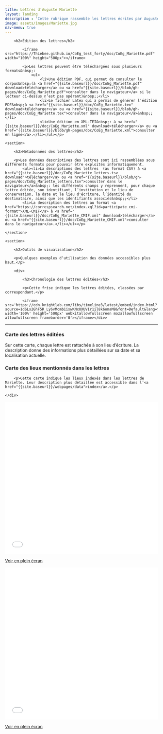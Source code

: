 ```yaml
---
title: Lettres d’Auguste Mariette
layout: landing
description : 'Cette rubrique rassemble les lettres écrites par Auguste Mariette, consultables et téléchargeables aux formats PDF et XML. Elle donne également accès aux métadonnées de ces documents et à des outils de visualisation autour de ce corpus.'
image: assets/images/Mariette.jpg
nav-menu: true
---
```

<!-- Main -->
<div id="main" class="alt">

<!-- One -->
<section id="one">
	<div class="inner">

<!-- Content -->
		<h2>Édition des lettres</h2>

			<iframe src="https://ThLebee.github.io/CoEg_test_forty/doc/CoEg_Mariette.pdf" width="100%" height="500px"></iframe>

			<p>Les lettres peuvent être téléchargées sous plusieurs formats&nbsp;:
				<ul>
					<li>Une édition PDF, qui permet de consulter le corpus&nbsp;(à <a href="{{site.baseurl}}/doc/CoEg_Mariette.pdf" download>télécharger</a> ou <a href="{{site.baseurl}}/blob/gh-pages/doc/CoEg_Mariette.pdf">consulter dans le navigateur</a> si le lecteur ci-dessus n’est pas opérant)&nbsp;;</li>
					<li>Le fichier Latex qui a permis de générer l’édition PDF&nbsp;à <a href="{{site.baseurl}}/doc/CoEg_Mariette.tex" download>télécharger</a> ou <a href="{{site.baseurl}}/blob/gh-pages/doc/CoEg_Mariette.tex">consulter dans le navigateur</a>&nbsp;;</li>
					<li>Une édition en XML-TEI&nbsp;: à <a href="{{site.baseurl}}/doc/CoEg_Mariette.xml" download>télécharger</a> ou <a href="{{site.baseurl}}/blob/gh-pages/doc/CoEg_Mariette.xml">consulter en ligne</a>.</li></ul></p>

	<section>
	
		<h2>Métadonnées des lettres</h2>

		<p>Les données descriptives des lettres sont ici rassemblées sous différents formats pour pouvoir être exploités informatiquement.
			<ul><li>La descriptions des lettres  (au format CSV) à <a href="{{site.baseurl}}/doc/CoEg_Mariette_letters.tsv download">télécharger</a> ou <a href="{{site.baseurl}}/blob/gh-pages/doc/CoEg_Mariette_letters.tsv">consulter dans le navigateur</a>&nbsp;: les différents champs y reprennent, pour chaque lettre éditée, son identifiant, l’institution et le lieu de conservation, la date et le lieu d'écriture, l’identité du destinataire, ainsi que les identifiants associés&nbsp;;</li>
			<li>La description des lettres au format <a href="https://correspsearch.net/index.xql?id=participate_cmi-format">XML-CMIF</a> à <a href="{{site.baseurl}}/doc/CoEg_Mariette_CMIF.xml" download>télécharger</a> ou <a href="{{site.baseurl}}/doc/CoEg_Mariette_CMIF.xml">consulter dans le navigateur</a>.</li></ul></p>

	</section>
	
	<section>
	
		<h2>Outils de visualisation</h2>

		<p>Quelques exemples d’utilisation des données accessibles plus haut.</p>

		<div>
		
			<h3>Chronologie des lettres éditées</h3>
			
			<p>Cette frise indique les lettres éditées, classées par correspondant.</p>

			<iframe src='https://cdn.knightlab.com/libs/timeline3/latest/embed/index.html?source=1dSLs2GhF5R_Ly6vMcmb1ixwKNxUXUVIr1il8k6omaM8&font=Default&lang=fr&initial_zoom=1&height=650' width='100%' height='500px' webkitallowfullscreen mozallowfullscreen allowfullscreen frameborder='0'></iframe></div>
<hr>
<div class="row">
	<div class="6u 12u$(small)">
		<h3>Carte des lettres éditées</h3>
		<p>Sur cette carte, chaque lettre est rattachée à son lieu d’écriture. La description donne des informations plus détaillées sur sa date et sa localisation actuelle.</p>
	</div>
	<div class="6u$ 12u$(small)">
		<h3>Carte des lieux mentionnés dans les lettres</h3>

		<p>Cette carte indique les lieux indexés dans les lettres de Mariette. Leur description plus détaillée est accessible dans l’<a href="{{site.baseurl}}/webpages/data">index</a>.</p>
		
	</div>
</div>
<div class="row">
	<div class="6u 12u$(small)">
		<iframe width="100%" height="500px" frameborder="0" allowfullscreen src="//umap.openstreetmap.fr/fr/map/correspondances-egyptologiques-lieux-decriture_461359?scaleControl=false&miniMap=false&scrollWheelZoom=true&zoomControl=null&allowEdit=false&moreControl=true&searchControl=null&tilelayersControl=null&embedControl=null&datalayersControl=true&onLoadPanel=undefined&captionBar=false#5/37.996/25.884"></iframe>
		<p><a href="//umap.openstreetmap.fr/fr/map/correspondances-egyptologiques-lieux-decriture_461359" class="button small">Voir en plein écran</a></p>
	</div>
	<div class="6u$ 12u$(small)">
		<iframe width="100%" height="500px" frameborder="0" allowfullscreen src="//umap.openstreetmap.fr/fr/map/correspondances-egyptologiques-lieux_461360?scaleControl=false&miniMap=false&scrollWheelZoom=true&zoomControl=true&allowEdit=false&moreControl=true&searchControl=null&tilelayersControl=null&embedControl=null&datalayersControl=true&onLoadPanel=undefined&captionBar=false#5/37.996/25.884"></iframe>
		<p><a href="//umap.openstreetmap.fr/fr/map/correspondances-egyptologiques-lieux_461360" class="button small">Voir en plein écran</a></p>
	</div>
</div>
			</section>
